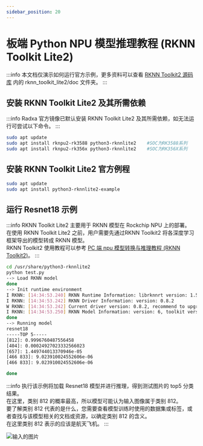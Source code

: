 ```yaml
---
sidebar_position: 20
---
```


# 板端 Python NPU 模型推理教程 (RKNN Toolkit Lite2)

:::info
本文档仅演示如何运行官方示例，更多资料可以查看 [RKNN Toolkit2 源码库](https://github.com/rockchip-linux/rknn-toolkit2) 内的 rknn_toolkit_lite2/doc 文件夹。
:::

## 安装 RKNN Toolkit Lite2 及其所需依赖

:::info
Radxa 官方镜像已默认安装 RKNN Toolkit Lite2 及其所需依赖，如无法运行可尝试以下命令。
:::

```bash
sudo apt update
sudo apt install rknpu2-rk3588 python3-rknnlite2    #SOC为RK3588系列
sudo apt install rknpu2-rk356x python3-rknnlite2    #SOC为RK356X系列
```

## 安装 RKNN Toolkit Lite2 官方例程

```bash
sudo apt update
sudo apt install python3-rknnlite2-example
```

## 运行 Resnet18 示例

:::info
RKNN Toolkit Lite2 主要用于 RKNN 模型在 Rockchip NPU 上的部署。  
在使用 RKNN Toolkit Lite2 之前，用户需要先通过RKNN Toolkit2 将各深度学习框架导出的模型转成 RKNN 模型。  
RKNN Toolkit2 使用教程可以参考 [PC 端 npu 模型转换与推理教程 (RKNN Toolkit2)](/general-tutorial/rknn-toolkit2.md)。
:::

```bash
cd /usr/share/python3-rknnlite2
python test.py
--> Load RKNN model
done
--> Init runtime environment
I RKNN: [14:34:53.240] RKNN Runtime Information: librknnrt version: 1.5.2 (c6b7b351a@2023-08-23T15:28:22)
I RKNN: [14:34:53.242] RKNN Driver Information: version: 0.8.2
W RKNN: [14:34:53.242] Current driver version: 0.8.2, recommend to upgrade the driver to the new version: >= 0.8.8
I RKNN: [14:34:53.250] RKNN Model Information: version: 6, toolkit version: 1.5.2-source_code(compiler version: 1.5.2 (71720f3fc@2023-08-21T09:35:42)), target: RKNPU v2, target platform: rk3588, framework name: PyTorch, framework layout: NCHW, model inference type: static_shape
done
--> Running model
resnet18
-----TOP 5-----
[812]: 0.9996760487556458
[404]: 0.00024927023332566023
[657]: 1.449744013370946e-05
[466 833]: 9.023910024552606e-06
[466 833]: 9.023910024552606e-06

done
```

:::info
执行该示例将加载 Resnet18 模型并进行推理，得到测试图片的 top5 分类结果。  
在这里，类别 812 的概率最高，所以模型可能认为输入图像属于类别 812。  
要了解类别 812 代表的是什么，您需要查看模型训练时使用的数据集或标签，或者查找与该模型相关的文档或资源，以确定类别 812 的含义。  
在这里类别 812 表示的应该是航天飞机。
:::

![输入的图片](/img/general-tutorial/rknn/space_shuttle_224.webp)
